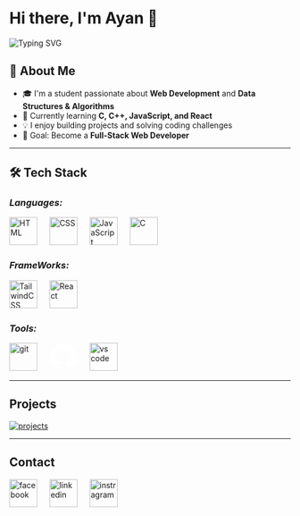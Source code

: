 # Hi there, I'm Ayan 👋

<!-- Typing Animation -->

![Typing SVG](https://readme-typing-svg.herokuapp.com?font=Fira+Code&size=30&pause=1000&color=00C4FF&center=true&vCenter=true&width=800&lines=Frontend+Web+Developer;HTML+%7C+CSS+%7C+JAVASCRIPT+%7C+REACT+%7C+TAILWINDCSS;Always+Learning+New+Things!)

## 🚀 About Me

- 🎓 I'm a student passionate about **Web Development** and **Data Structures & Algorithms**
- 🌱 Currently learning **C, C++, JavaScript, and React**
- 💡 I enjoy building projects and solving coding challenges
- 🎯 Goal: Become a **Full-Stack Web Developer**

---

## 🛠️ Tech Stack

### _Languages:_

<img src="https://cdn.jsdelivr.net/gh/devicons/devicon/icons/html5/html5-original.svg" alt="HTML" width="50" height="50"/> &emsp; <img src="https://cdn.jsdelivr.net/gh/devicons/devicon/icons/css3/css3-original.svg" alt="CSS" width="50" height="50"/> &emsp; <img src="https://cdn.jsdelivr.net/gh/devicons/devicon/icons/javascript/javascript-original.svg" alt="JavaScript" width="50" height="50"/> &emsp; <img src="https://cdn.jsdelivr.net/npm/@programming-languages-logos/c/c_256x256.png" alt="C" width="50" height="50"/>

### _FrameWorks:_

<img src="https://www.vectorlogo.zone/logos/tailwindcss/tailwindcss-icon.svg" alt="TailwindCSS" width="50" height="50"/> &emsp; <img src="https://cdn.jsdelivr.net/gh/devicons/devicon@latest/icons/react/react-original.svg" alt="React" width="50" height="50"/>

### _Tools:_

<img src="https://cdn.jsdelivr.net/gh/devicons/devicon@latest/icons/git/git-plain-wordmark.svg" alt="git" width="50" height="50"/> &emsp; <svg viewBox="0 0 128 128" alt="github" width="50" height="50"><g fill="#fff"><path fill-rule="evenodd" clip-rule="evenodd" d="M64 5.103c-33.347 0-60.388 27.035-60.388 60.388 0 26.682 17.303 49.317 41.297 57.303 3.017.56 4.125-1.31 4.125-2.905 0-1.44-.056-6.197-.082-11.243-16.8 3.653-20.345-7.125-20.345-7.125-2.747-6.98-6.705-8.836-6.705-8.836-5.48-3.748.413-3.67.413-3.67 6.063.425 9.257 6.223 9.257 6.223 5.386 9.23 14.127 6.562 17.573 5.02.542-3.903 2.107-6.568 3.834-8.076-13.413-1.525-27.514-6.704-27.514-29.843 0-6.593 2.36-11.98 6.223-16.21-.628-1.52-2.695-7.662.584-15.98 0 0 5.07-1.623 16.61 6.19C53.7 35 58.867 34.327 64 34.304c5.13.023 10.3.694 15.127 2.033 11.526-7.813 16.59-6.19 16.59-6.19 3.287 8.317 1.22 14.46.593 15.98 3.872 4.23 6.215 9.617 6.215 16.21 0 23.194-14.127 28.3-27.574 29.796 2.167 1.874 4.097 5.55 4.097 11.183 0 8.08-.07 14.583-.07 16.572 0 1.607 1.088 3.49 4.148 2.897 23.98-7.994 41.263-30.622 41.263-57.294C124.388 32.14 97.35 5.104 64 5.104z"></path><path d="M26.484 91.806c-.133.3-.605.39-1.035.185-.44-.196-.685-.605-.543-.906.13-.31.603-.395 1.04-.188.44.197.69.61.537.91zm2.446 2.729c-.287.267-.85.143-1.232-.28-.396-.42-.47-.983-.177-1.254.298-.266.844-.14 1.24.28.394.426.472.984.17 1.255zM31.312 98.012c-.37.258-.976.017-1.35-.52-.37-.538-.37-1.183.01-1.44.373-.258.97-.025 1.35.507.368.545.368 1.19-.01 1.452zm3.261 3.361c-.33.365-1.036.267-1.552-.23-.527-.487-.674-1.18-.343-1.544.336-.366 1.045-.264 1.564.23.527.486.686 1.18.333 1.543zm4.5 1.951c-.147.473-.825.688-1.51.486-.683-.207-1.13-.76-.99-1.238.14-.477.823-.7 1.512-.485.683.206 1.13.756.988 1.237zm4.943.361c.017.498-.563.91-1.28.92-.723.017-1.308-.387-1.315-.877 0-.503.568-.91 1.29-.924.717-.013 1.306.387 1.306.88zm4.598-.782c.086.485-.413.984-1.126 1.117-.7.13-1.35-.172-1.44-.653-.086-.498.422-.997 1.122-1.126.714-.123 1.354.17 1.444.663zm0 0"></path></g></svg> &emsp; <img src="https://cdn.jsdelivr.net/gh/devicons/devicon@latest/icons/vscode/vscode-original.svg" alt="vs code" width="50" height="50" />

---

## Projects

[![projects](https://github-readme-stats.vercel.app/api/pin/?username=Ayankoley306&repo=projects&theme=radical)](https://github.com/Ayankoley306/projects)

---

## Contact

[<img src="https://cdn.jsdelivr.net/gh/devicons/devicon@latest/icons/facebook/facebook-original.svg" alt="facebook" height="50" width="50" />](https://www.facebook.com/ayan.koley.927980/) &emsp; [<img src="https://cdn.jsdelivr.net/gh/devicons/devicon@latest/icons/linkedin/linkedin-original.svg" alt="linkedin" height="50" width="50" />](https://www.linkedin.com/in/ayan-koley-6aa846378/) &emsp; [<img src="https://cdn-icons-png.flaticon.com/512/2111/2111463.png" alt="instragram" width="50" height="50"/>](https://www.instagram.com/ayan_koley_07/)

